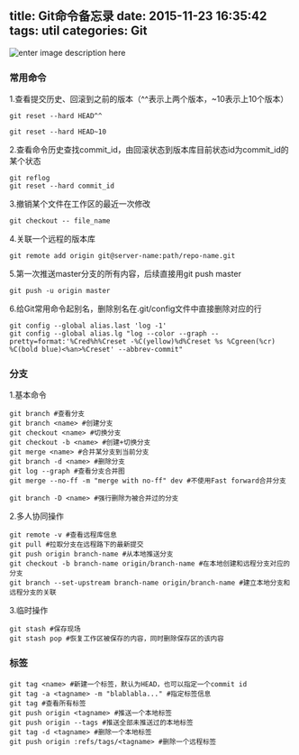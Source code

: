 title: Git命令备忘录
date: 2015-11-23 16:35:42
tags: util
categories: Git
---
![enter image description here](http://7xnq6l.com1.z0.glb.clouddn.com/git-command.jpg)

<!--more-->

### 常用命令

1.查看提交历史、回滚到之前的版本（^^表示上两个版本，~10表示上10个版本）

```
git reset --hard HEAD^^
```

```
git reset --hard HEAD~10
```

2.查看命令历史查找commit_id，由回滚状态到版本库目前状态id为commit_id的某个状态

```
git reflog
git reset --hard commit_id
```

3.撤销某个文件在工作区的最近一次修改

```
git checkout -- file_name
```

4.关联一个远程的版本库

```
git remote add origin git@server-name:path/repo-name.git
```

5.第一次推送master分支的所有内容，后续直接用git push master

```
git push -u origin master
```

6.给Git常用命令起别名，删除别名在.git/config文件中直接删除对应的行

```
git config --global alias.last 'log -1'
git config --global alias.lg "log --color --graph --pretty=format:'%Cred%h%Creset -%C(yellow)%d%Creset %s %Cgreen(%cr) %C(bold blue)<%an>%Creset' --abbrev-commit"
```

### 分支

1.基本命令

```
git branch #查看分支
git branch <name> #创建分支
git checkout <name> #切换分支
git checkout -b <name> #创建+切换分支
git merge <name> #合并某分支到当前分支
git branch -d <name> #删除分支
git log --graph #查看分支合并图
git merge --no-ff -m "merge with no-ff" dev #不使用Fast forward合并分支

git branch -D <name> #强行删除为被合并过的分支
```

2.多人协同操作

```
git remote -v #查看远程库信息
git pull #拉取分支在远程路下的最新提交
git push origin branch-name #从本地推送分支
git checkout -b branch-name origin/branch-name #在本地创建和远程分支对应的分支
git branch --set-upstream branch-name origin/branch-name #建立本地分支和远程分支的关联
```

3.临时操作

```
git stash #保存现场
git stash pop #恢复工作区被保存的内容，同时删除保存区的该内容
```

### 标签

```
git tag <name> #新建一个标签，默认为HEAD，也可以指定一个commit id
git tag -a <tagname> -m "blablabla..." #指定标签信息
git tag #查看所有标签
git push origin <tagname> #推送一个本地标签
git push origin --tags #推送全部未推送过的本地标签
git tag -d <tagname> #删除一个本地标签
git push origin :refs/tags/<tagname> #删除一个远程标签
```